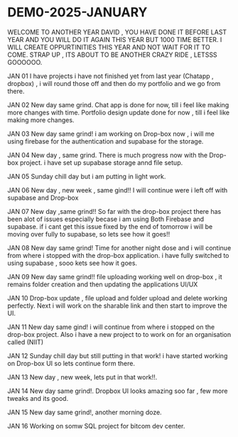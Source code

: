 # DEM0-2025-JANUARY
WELCOME TO ANOTHER YEAR DAVID , YOU HAVE DONE IT BEFORE LAST YEAR AND YOU WILL DO IT AGAIN THIS YEAR BUT 1000 TIME BETTER.
I WILL CREATE OPPURTINITIES THIS YEAR AND NOT WAIT FOR IT TO COME.
STRAP UP , ITS ABOUT TO BE ANOTHER CRAZY RIDE , LETSSS GOOOOOO.

JAN 01
I have projects i have not finished yet from last year (Chatapp , dropbox) , i will round those off and then do my portfolio and we go from there.

JAN 02
New day same grind.
Chat app is done for now, till i feel like making more changes with time.
Portfolio design update done for now , till i feel like making more changes. 

JAN 03
New day same grind!
i am working on Drop-box now , i will me using firebase for the authentication and supabase for the storage.

JAN 04
New day , same grind.
There is much progress now with the Drop-box project.
i have set up supabase storage annd file setup.

JAN 05
Sunday chill day but i am putting in light work.

JAN 06
New day , new week , same gind!!
I will continue were i left off with supabase and Drop-box

JAN 07
New day ,same grind!!
So far with the drop-box project there has been alot of issues especially becase i am using Both Firebase and supabase.
if i cant get this issue fixed by the end of tomorrow i will be moving over fully to supabase, so lets see how it goes!!

JAN 08
New day same grind!
Time for another night dose and i will continue from where i stopped with the drop-box application.
i have fully switched to using supabase , sooo kets see how it goes.

JAN 09
New day same grind!!
file uploading working well on drop-box , it remains folder creation and then updating the applications UI/UX

JAN 10
Drop-box update , file upload and folder upload and delete working perfectly.
Next i will work on the sharable link and then start to improve the UI.

JAN 11
New day same gind!
i will continue from where i stopped on the drop-box project.
Also i have a new project to to work on for an organisation called (NIIT)

JAN 12
Sunday chill day but still putting in that work!
i have started working on Drop-box UI so lets continue form there.

JAN 13
New day , new week, lets put in that work!!.

JAN 14
New day same grind!.
Dropbox UI looks amazing soo far , few more tweaks and its good.

JAN 15
New day same grind!, another morning doze.

JAN 16
Working on somw SQL project for bitcom dev center.
